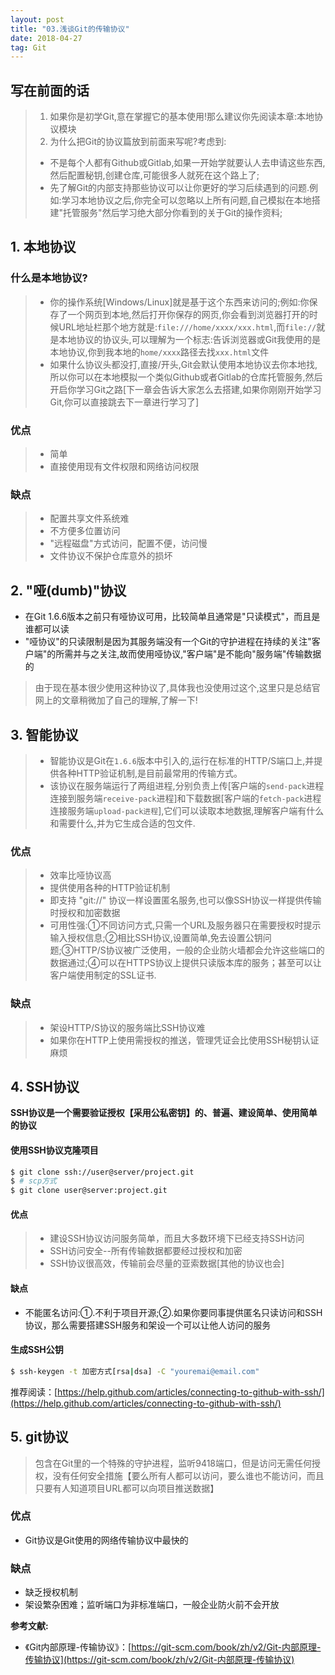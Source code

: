 ```yaml
---
layout: post
title: "03.浅谈Git的传输协议"
date: 2018-04-27
tag: Git
---
```

## 写在前面的话
> 1. 如果你是初学Git,意在掌握它的基本使用!那么建议你先阅读本章:本地协议模块
> 2. 为什么把Git的协议篇放到前面来写呢?考虑到:
> - 不是每个人都有Github或Gitlab,如果一开始学就要认人去申请这些东西,然后配置秘钥,创建仓库,可能很多人就死在这个路上了;
> - 先了解Git的内部支持那些协议可以让你更好的学习后续遇到的问题.例如:学习本地协议之后,你完全可以忽略以上所有问题,自己模拟在本地搭建"托管服务"然后学习绝大部分你看到的关于Git的操作资料;

## 1. 本地协议
### 什么是本地协议?
> - 你的操作系统[Windows/Linux]就是基于这个东西来访问的;例如:你保存了一个网页到本地,然后打开你保存的网页,你会看到浏览器打开的时候URL地址栏那个地方就是:`file:///home/xxxx/xxx.html`,而`file://`就是本地协议的协议头,可以理解为一个标志:告诉浏览器或Git我使用的是本地协议,你到我本地的`home/xxxx`路径去找`xxx.html`文件
> - 如果什么协议头都没打,直接/开头,Git会默认使用本地协议去你本地找,所以你可以在本地模拟一个类似Github或者Gitlab的仓库托管服务,然后开启你学习Git之路[下一章会告诉大家怎么去搭建,如果你刚刚开始学习Git,你可以直接跳去下一章进行学习了]

### 优点
> - 简单
> - 直接使用现有文件权限和网络访问权限

### 缺点
> - 配置共享文件系统难
> - 不方便多位置访问
> - "远程磁盘"方式访问，配置不便，访问慢
> - 文件协议不保护仓库意外的损坏

## 2. "哑(dumb)"协议
- 在Git 1.6.6版本之前只有哑协议可用，比较简单且通常是"只读模式"，而且是谁都可以读
- "哑协议"的只读限制是因为其服务端没有一个Git的守护进程在持续的关注"客户端"的所需并与之关注,故而使用哑协议,"客户端"是不能向"服务端"传输数据的

> 由于现在基本很少使用这种协议了,具体我也没使用过这个,这里只是总结官网上的文章稍微加了自己的理解,了解一下!

## 3. 智能协议
> - 智能协议是Git在`1.6.6`版本中引入的,运行在标准的HTTP/S端口上,并提供各种HTTP验证机制,是目前最常用的传输方式。
> - 该协议在服务端运行了两组进程,分别负责上传[客户端的`send-pack`进程连接到服务端`receive-pack`进程]和下载数据[客户端的`fetch-pack`进程连接服务端`upload-pack进程`],它们可以读取本地数据,理解客户端有什么和需要什么,并为它生成合适的包文件.

### 优点
> - 效率比哑协议高
> - 提供使用各种的HTTP验证机制
> - 即支持 "git://" 协议一样设置匿名服务,也可以像SSH协议一样提供传输时授权和加密数据
> - 可用性强:①不同访问方式,只需一个URL及服务器只在需要授权时提示输入授权信息;②相比SSH协议,设置简单,免去设置公钥问题;③HTTP/S协议被广泛使用，一般的企业防火墙都会允许这些端口的数据通过;④可以在HTTPS协议上提供只读版本库的服务；甚至可以让客户端使用制定的SSL证书.

### 缺点
> - 架设HTTP/S协议的服务端比SSH协议难
> - 如果你在HTTP上使用需授权的推送，管理凭证会比使用SSH秘钥认证麻烦

## 4. SSH协议
**SSH协议是一个需要验证授权【采用公私密钥】的、普遍、建设简单、使用简单的协议**

#### 使用SSH协议克隆项目 
```sh
$ git clone ssh://user@server/project.git 
$ # scp方式
$ git clone user@server:project.git
```

#### 优点
> - 建设SSH协议访问服务简单，而且大多数环境下已经支持SSH访问
> - SSH访问安全--所有传输数据都要经过授权和加密
> - SSH协议很高效，传输前会尽量的亚索数据[其他的协议也会]

#### 缺点
- 不能匿名访问:①.不利于项目开源;②.如果你要同事提供匿名只读访问和SSH协议，那么需要搭建SSH服务和架设一个可以让他人访问的服务

#### 生成SSH公钥
```sh
$ ssh-keygen -t 加密方式[rsa|dsa] -C "youremai@email.com"
```
推荐阅读：[https://help.github.com/articles/connecting-to-github-with-ssh/](https://help.github.com/articles/connecting-to-github-with-ssh/)


## 5. git协议
> 包含在Git里的一个特殊的守护进程，监听9418端口，但是访问无需任何授权，没有任何安全措施【要么所有人都可以访问，要么谁也不能访问，而且只要有人知道项目URL都可以向项目推送数据】

### 优点
- Git协议是Git使用的网络传输协议中最快的

### 缺点
- 缺乏授权机制
- 架设繁杂困难；监听端口为非标准端口，一般企业防火前不会开放

**参考文献:**
- 《Git内部原理-传输协议》：[https://git-scm.com/book/zh/v2/Git-内部原理-传输协议](https://git-scm.com/book/zh/v2/Git-内部原理-传输协议)